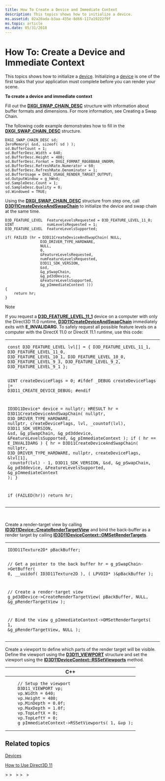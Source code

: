 ```yaml
---
title: How To Create a Device and Immediate Context
description: This topics shows how to initialize a device.
ms.assetid: 02a20ada-b3aa-435e-8d66-117a19222f9f
ms.topic: article
ms.date: 05/31/2018
---
```


# How To: Create a Device and Immediate Context

This topics shows how to initialize a [device](overviews-direct3d-11-devices-intro.md). Initializing a [device](overviews-direct3d-11-devices-intro.md) is one of the first tasks that your application must complete before you can render your scene.

**To create a device and immediate context**

Fill out the [**DXGI\_SWAP\_CHAIN\_DESC**](https://docs.microsoft.com/windows/desktop/api/dxgi/ns-dxgi-dxgi_swap_chain_desc) structure with information about buffer formats and dimensions. For more information, see Creating a Swap Chain.

The following code example demonstrates how to fill in the [**DXGI\_SWAP\_CHAIN\_DESC**](https://docs.microsoft.com/windows/desktop/api/dxgi/ns-dxgi-dxgi_swap_chain_desc) structure.


```
DXGI_SWAP_CHAIN_DESC sd;
ZeroMemory( &sd, sizeof( sd ) );
sd.BufferCount = 1;
sd.BufferDesc.Width = 640;
sd.BufferDesc.Height = 480;
sd.BufferDesc.Format = DXGI_FORMAT_R8G8B8A8_UNORM;
sd.BufferDesc.RefreshRate.Numerator = 60;
sd.BufferDesc.RefreshRate.Denominator = 1;
sd.BufferUsage = DXGI_USAGE_RENDER_TARGET_OUTPUT;
sd.OutputWindow = g_hWnd;
sd.SampleDesc.Count = 1;
sd.SampleDesc.Quality = 0;
sd.Windowed = TRUE;
```



Using the [**DXGI\_SWAP\_CHAIN\_DESC**](https://docs.microsoft.com/windows/desktop/api/dxgi/ns-dxgi-dxgi_swap_chain_desc) structure from step one, call [**D3D11CreateDeviceAndSwapChain**](/windows/desktop/api/D3D11/nf-d3d11-d3d11createdeviceandswapchain) to initialize the device and swap chain at the same time.


```
D3D_FEATURE_LEVEL  FeatureLevelsRequested = D3D_FEATURE_LEVEL_11_0;
UINT               numLevelsRequested = 1;
D3D_FEATURE_LEVEL  FeatureLevelsSupported;

if( FAILED (hr = D3D11CreateDeviceAndSwapChain( NULL, 
                D3D_DRIVER_TYPE_HARDWARE, 
                NULL, 
                0,
                &FeatureLevelsRequested, 
                numFeatureLevelsRequested, 
                D3D11_SDK_VERSION, 
                &sd, 
                &g_pSwapChain, 
                &g_pd3dDevice, 
                &FeatureLevelsSupported,
                &g_pImmediateContext )))
{
    return hr;
}
```



> [!Note]  
> If you request a [**D3D\_FEATURE\_LEVEL\_11\_1**](/windows/desktop/api/D3DCommon/ne-d3dcommon-d3d_feature_level) device on a computer with only the Direct3D 11.0 runtime, [**D3D11CreateDeviceAndSwapChain**](/windows/desktop/api/D3D11/nf-d3d11-d3d11createdeviceandswapchain) immediately exits with **E\_INVALIDARG**. To safely request all possible feature levels on a computer with the DirectX 11.0 or DirectX 11.1 runtime, use this code:
>
> <span codelanguage=""></span>
>
> <table>
> <colgroup>
> <col style="width: 100%" />
> </colgroup>
> <tbody>
> <tr class="odd">
> <td><pre><code>const D3D_FEATURE_LEVEL lvl[] = { D3D_FEATURE_LEVEL_11_1, D3D_FEATURE_LEVEL_11_0,
> D3D_FEATURE_LEVEL_10_1, D3D_FEATURE_LEVEL_10_0,
> D3D_FEATURE_LEVEL_9_3, D3D_FEATURE_LEVEL_9_2, D3D_FEATURE_LEVEL_9_1 };
>
> UINT createDeviceFlags = 0;
> #ifdef _DEBUG
> createDeviceFlags |= D3D11_CREATE_DEVICE_DEBUG;
> #endif
>
> ID3D11Device* device = nullptr;
> HRESULT hr = D3D11CreateDeviceAndSwapChain( nullptr, D3D_DRIVER_TYPE_HARDWARE, nullptr, createDeviceFlags, lvl, _countof(lvl), D3D11_SDK_VERSION, &sd, &g_pSwapChain, &g_pd3ddevice, &FeatureLevelsSupported, &g_pImmediateContext );
> if ( hr == E_INVALIDARG )
> {
>     hr = D3D11CreateDeviceAndSwapChain( nullptr, D3D_DRIVER_TYPE_HARDWARE, nullptr, createDeviceFlags, &lvl[1], _countof(lvl) - 1, D3D11_SDK_VERSION, &sd, &g_pSwapChain, &g_pd3ddevice, &FeatureLevelsSupported, &g_pImmediateContext );
> }
>
> if (FAILED(hr))
>     return hr;</code></pre></td>
> </tr>
> </tbody>
> </table>
>
> 
>
>  
>
> Create a render-target view by calling [**ID3D11Device::CreateRenderTargetView**](/windows/desktop/api/D3D11/nf-d3d11-id3d11device-createrendertargetview) and bind the back-buffer as a render target by calling [**ID3D11DeviceContext::OMSetRenderTargets**](/windows/desktop/api/D3D11/nf-d3d11-id3d11devicecontext-omsetrendertargets).
>
> <span codelanguage=""></span>
>
> <table>
> <colgroup>
> <col style="width: 100%" />
> </colgroup>
> <tbody>
> <tr class="odd">
> <td><pre><code>ID3D11Texture2D* pBackBuffer;
>
> // Get a pointer to the back buffer
> hr = g_pSwapChain->GetBuffer( 0, __uuidof( ID3D11Texture2D ), 
>                              ( LPVOID* )&pBackBuffer );
>
> // Create a render-target view
> g_pd3dDevice->CreateRenderTargetView( pBackBuffer, NULL,
>                                       &g_pRenderTargetView );
>
> // Bind the view
> g_pImmediateContext->OMSetRenderTargets( 1, &g_pRenderTargetView, NULL );</code></pre></td>
> </tr>
> </tbody>
> </table>
>
> 
>
> Create a viewport to define which parts of the render target will be visible. Define the viewport using the [**D3D11\_VIEWPORT**](/windows/desktop/api/D3D11/ns-d3d11-d3d11_viewport) structure and set the viewport using the [**ID3D11DeviceContext::RSSetViewports**](/windows/desktop/api/D3D11/nf-d3d11-id3d11devicecontext-rssetviewports) method.
>
> <span codelanguage="ManagedCPlusPlus"></span>
>
> <table>
> <colgroup>
> <col style="width: 100%" />
> </colgroup>
> <thead>
> <tr class="header">
> <th>C++</th>
> </tr>
> </thead>
> <tbody>
> <tr class="odd">
> <td><pre><code>    // Setup the viewport
>     D3D11_VIEWPORT vp;
>     vp.Width = 640;
>     vp.Height = 480;
>     vp.MinDepth = 0.0f;
>     vp.MaxDepth = 1.0f;
>     vp.TopLeftX = 0;
>     vp.TopLeftY = 0;
>     g_pImmediateContext->RSSetViewports( 1, &vp );</code></pre></td>
> </tr>
> </tbody>
> </table>
>
> 
>
> ## Related topics
>
> <dl> <dt>

[Devices](overviews-direct3d-11-devices.md)
</dt> <dt>

[How to Use Direct3D 11](how-to-use-direct3d-11.md)
</dt> </dl>
>
>  
>
>  
>



